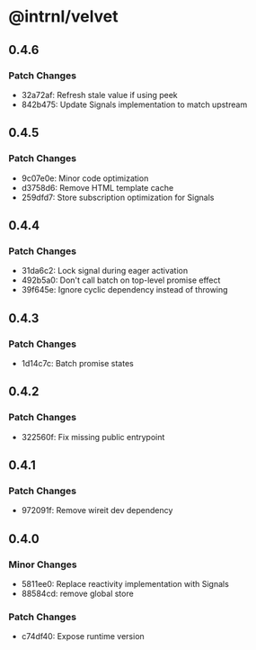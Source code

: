 # @intrnl/velvet

## 0.4.6

### Patch Changes

- 32a72af: Refresh stale value if using peek
- 842b475: Update Signals implementation to match upstream

## 0.4.5

### Patch Changes

- 9c07e0e: Minor code optimization
- d3758d6: Remove HTML template cache
- 259dfd7: Store subscription optimization for Signals

## 0.4.4

### Patch Changes

- 31da6c2: Lock signal during eager activation
- 492b5a0: Don't call batch on top-level promise effect
- 39f645e: Ignore cyclic dependency instead of throwing

## 0.4.3

### Patch Changes

- 1d14c7c: Batch promise states

## 0.4.2

### Patch Changes

- 322560f: Fix missing public entrypoint

## 0.4.1

### Patch Changes

- 972091f: Remove wireit dev dependency

## 0.4.0

### Minor Changes

- 5811ee0: Replace reactivity implementation with Signals
- 88584cd: remove global store

### Patch Changes

- c74df40: Expose runtime version
